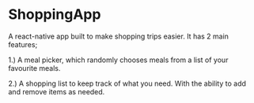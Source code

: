 # ShoppingApp
A react-native app built to make shopping trips easier. It has 2 main features;

1.) A meal picker, which randomly chooses meals from a list of your favourite meals.

2.) A shopping list to keep track of what you need. With the ability to add and remove items as needed.
